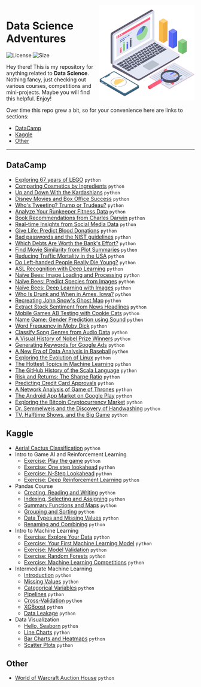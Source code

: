 <img src="header_icon.png" align="right" width="256" alt="header pic"/>

# Data Science Adventures

![License](https://img.shields.io/github/license/lukzmu/data-science)
![Size](https://img.shields.io/github/languages/code-size/lukzmu/data-science)

Hey there! This is my repository for anything related to **Data Science**. Nothing fancy, just checking out various courses, competitions and mini-projects. Maybe you will find this helpful. Enjoy!

Over time this repo grew a bit, so for your convenience here are links to sections:

- [DataCamp](#datacamp)
- [Kaggle](#kaggle)
- [Other](#other)

---

## DataCamp

- [Exploring 67 years of LEGO](https://github.com/lukzmu/data-science/blob/master/DataCamp/Exploring%2067%20years%20of%20LEGO/notebook.ipynb) `python`
- [Comparing Cosmetics by Ingredients](https://github.com/lukzmu/data-science/blob/master/DataCamp/Comparing%20Cosmetics%20by%20Ingredients/notebook.ipynb) `python`
- [Up and Down With the Kardashians](https://github.com/lukzmu/data-science/blob/master/DataCamp/Up%20and%20Down%20With%20the%20Kardashians/notebook.ipynb) `python`
- [Disney Movies and Box Office Success](https://github.com/lukzmu/data-science/blob/master/DataCamp/Disney%20Movies%20and%20Box%20Office%20Success/notebook.ipynb) `python`
- [Who's Tweeting? Trump or Trudeau?](https://github.com/lukzmu/data-science/blob/master/DataCamp/Who's%20Tweeting%3F%20Trump%20or%20Trudeau%3F/notebook.ipynb) `python`
- [Analyze Your Runkeeper Fitness Data](https://github.com/lukzmu/data-science/blob/master/DataCamp/Analyze%20Your%20Runkeeper%20Fitness%20Data/notebook.ipynb) `python`
- [Book Recommendations from Charles Darwin](https://github.com/lukzmu/data-science/blob/master/DataCamp/Book%20Recommendations%20from%20Charles%20Darwin/notebook.ipynb) `python`
- [Real-time Insights from Social Media Data](https://github.com/lukzmu/data-science/blob/master/DataCamp/Real-time%20Insights%20from%20Social%20Media%20Data/notebook.ipynb) `python`
- [Give Life: Predict Blood Donations](https://github.com/lukzmu/data-science/blob/master/DataCamp/Give%20Life:%20Predict%20Blood%20Donations/notebook.ipynb) `python`
- [Bad passwords and the NIST guidelines](https://github.com/lukzmu/data-science/blob/master/DataCamp/Bad%20passwords%20and%20the%20NIST%20guidelines/notebook.ipynb) `python`
- [Which Debts Are Worth the Bank's Effort?](https://github.com/lukzmu/data-science/blob/master/DataCamp/Which%20Debts%20Are%20Worth%20the%20Bank's%20Effort%3F/notebook.ipynb) `python`
- [Find Movie Similarity from Plot Summaries](https://github.com/lukzmu/data-science/blob/master/DataCamp/Find%20Movie%20Similarity%20from%20Plot%20Summaries/notebook.ipynb) `python`
- [Reducing Traffic Mortality in the USA](https://github.com/lukzmu/data-science/blob/master/DataCamp/Reducing%20Traffic%20Mortality%20in%20the%20USA/notebook.ipynb) `python`
- [Do Left-handed People Really Die Young?](https://github.com/lukzmu/data-science/blob/master/DataCamp/Do%20Left-handed%20People%20Really%20Die%20Young%3F/notebook.ipynb) `python`
- [ASL Recognition with Deep Learning](https://github.com/lukzmu/data-science/blob/master/DataCamp/ASL%20Recognition%20with%20Deep%20Learning/notebook.ipynb) `python`
- [Naïve Bees: Image Loading and Processing](https://github.com/lukzmu/data-science/blob/master/DataCamp/Na%C3%AFve%20Bees:%20Image%20Loading%20and%20Processing/notebook.ipynb) `python`
- [Naïve Bees: Predict Species from Images](https://github.com/lukzmu/data-science/blob/master/DataCamp/Na%C3%AFve%20Bees:%20Predict%20Species%20from%20Images/notebook.ipynb) `python`
- [Naïve Bees: Deep Learning with Images](https://github.com/lukzmu/data-science/blob/master/DataCamp/Na%C3%AFve%20Bees:%20Deep%20Learning%20with%20Images/notebook.ipynb) `python`
- [Who Is Drunk and When in Ames, Iowa?](https://github.com/lukzmu/data-science/blob/master/DataCamp/Who%20Is%20Drunk%20and%20When%20in%20Ames%2C%20Iowa%3F/notebook.ipynb) `python`
- [Recreating John Snow's Ghost Map](https://github.com/lukzmu/data-science/blob/master/DataCamp/Recreating%20John%20Snow's%20Ghost%20Map/notebook.ipynb) `python`
- [Extract Stock Sentiment from News Headlines](https://github.com/lukzmu/data-science/blob/master/DataCamp/Extract%20Stock%20Sentiment%20from%20News%20Headlines/notebook.ipynb) `python`
- [Mobile Games AB Testing with Cookie Cats](https://github.com/lukzmu/data-science/blob/master/DataCamp/Mobile%20Games%20AB%20Testing%20with%20Cookie%20Cats/notebook.ipynb) `python`
- [Name Game: Gender Prediction using Sound](https://github.com/lukzmu/data-science/blob/master/DataCamp/Name%20Game:%20Gender%20Prediction%20using%20Sound/notebook.ipynb) `python`
- [Word Frequency in Moby Dick](https://github.com/lukzmu/data-science/blob/master/DataCamp/Word%20Frequency%20in%20Moby%20Dick/notebook.ipynb) `python`
- [Classify Song Genres from Audio Data](https://github.com/lukzmu/data-science/blob/master/DataCamp/Classify%20Song%20Genres%20from%20Audio%20Data/notebook.ipynb) `python`
- [A Visual History of Nobel Prize Winners](https://github.com/lukzmu/data-science/blob/master/DataCamp/A%20Visual%20History%20of%20Nobel%20Prize%20Winners/notebook.ipynb) `python`
- [Generating Keywords for Google Ads](https://github.com/lukzmu/data-science/blob/master/DataCamp/Generating%20Keywords%20for%20Google%20Ads/notebook.ipynb) `python`
- [A New Era of Data Analysis in Baseball](https://github.com/lukzmu/data-science/blob/master/DataCamp/A%20New%20Era%20of%20Data%20Analysis%20in%20Baseball/notebook.ipynb) `python`
- [Exploring the Evolution of Linux](https://github.com/lukzmu/data-science/blob/master/DataCamp/Exploring%20the%20Evolution%20of%20Linux/notebook.ipynb) `python`
- [The Hottest Topics in Machine Learning](https://github.com/lukzmu/data-science/blob/master/DataCamp/The%20Hottest%20Topics%20in%20Machine%20Learning/notebook.ipynb) `python`
- [The GitHub History of the Scala Language](https://github.com/lukzmu/data-science/blob/master/DataCamp/The%20GitHub%20History%20of%20the%20Scala%20Language/notebook.ipynb) `python`
- [Risk and Returns: The Sharpe Ratio](https://github.com/lukzmu/data-science/blob/master/DataCamp/Risk%20and%20Returns:%20The%20Sharpe%20Ratio/notebook.ipynb) `python`
- [Predicting Credit Card Approvals](https://github.com/lukzmu/data-science/blob/master/DataCamp/Predicting%20Credit%20Card%20Approvals/notebook.ipynb) `python`
- [A Network Analysis of Game of Thrones](https://github.com/lukzmu/data-science/blob/master/DataCamp/A%20Network%20Analysis%20of%20Game%20of%20Thrones/notebook.ipynb) `python`
- [The Android App Market on Google Play](https://github.com/lukzmu/data-science/blob/master/DataCamp/The%20Android%20App%20Market%20on%20Google%20Play/notebook.ipynb) `python`
- [Exploring the Bitcoin Cryptocurrency Market](https://github.com/lukzmu/data-science/blob/master/DataCamp/Exploring%20the%20Bitcoin%20Cryptocurrency%20Market/notebook.ipynb) `python`
- [Dr. Semmelweis and the Discovery of Handwashing](https://github.com/lukzmu/data-science/blob/master/DataCamp/Dr.%20Semmelweis%20and%20the%20Discovery%20of%20Handwashing/notebook.ipynb) `python`
- [TV, Halftime Shows, and the Big Game](https://github.com/lukzmu/data-science/blob/master/DataCamp/TV%2C%20Halftime%20Shows%2C%20and%20the%20Big%20Game/notebook.ipynb) `python`

## Kaggle

- [Aerial Cactus Classification](https://github.com/lukzmu/data-science/blob/master/Kaggle/Aerial%20Cactus%20Classification/aerial-cactus.ipynb) `python`
- Intro to Game AI and Reinforcement Learning
   - [Exercise: Play the game](https://github.com/lukzmu/data-science/blob/master/Kaggle/Intro%20to%20Game%20AI%20and%20Reinforcement%20Learning/exercise-play-the-game.ipynb) `python`
   - [Exercise: One step lookahead](https://github.com/lukzmu/data-science/blob/master/Kaggle/Intro%20to%20Game%20AI%20and%20Reinforcement%20Learning/exercise-one-step-lookahead.ipynb) `python`
   - [Exercise: N-Step Lookahead](https://github.com/lukzmu/data-science/blob/master/Kaggle/Intro%20to%20Game%20AI%20and%20Reinforcement%20Learning/exercise-n-step-lookahead.ipynb) `python`
   - [Exercise: Deep Reinforcement Learning](https://github.com/lukzmu/data-science/blob/master/Kaggle/Intro%20to%20Game%20AI%20and%20Reinforcement%20Learning/exercise-deep-reinforcement-learning.ipynb) `python`
- Pandas Course
   - [Creating, Reading and Writing](https://github.com/lukzmu/data-science/blob/master/Kaggle/Pandas%20Course/exercise-creating-reading-and-writing.ipynb) `python`
   - [Indexing, Selecting and Assigning](https://github.com/lukzmu/data-science/blob/master/Kaggle/Pandas%20Course/exercise-indexing-selecting-assigning.ipynb) `python`
   - [Summary Functions and Maps](https://github.com/lukzmu/data-science/blob/master/Kaggle/Pandas%20Course/exercise-summary-functions-and-maps.ipynb) `python`
   - [Grouping and Sorting](https://github.com/lukzmu/data-science/blob/master/Kaggle/Pandas%20Course/exercise-grouping-and-sorting.ipynb) `python`
   - [Data Types and Missing Values](https://github.com/lukzmu/data-science/blob/master/Kaggle/Pandas%20Course/exercise-data-types-and-missing-values.ipynb) `python`
   - [Renaming and Combining](https://github.com/lukzmu/data-science/blob/master/Kaggle/Pandas%20Course/exercise-renaming-and-combining.ipynb) `python`
- Intro to Machine Learning
   - [Exercise: Explore Your Data](https://github.com/lukzmu/data-science/blob/master/Kaggle/Intro%20to%20Machine%20Learning/exercise-explore-your-data.ipynb) `python`
   - [Exercise: Your First Machine Learning Model](https://github.com/lukzmu/data-science/blob/master/Kaggle/Intro%20to%20Machine%20Learning/exercise-your-first-machine-learning-model.ipynb) `python`
   - [Exercise: Model Validation](https://github.com/lukzmu/data-science/blob/master/Kaggle/Intro%20to%20Machine%20Learning/exercise-model-validation.ipynb) `python`
   - [Exercise: Random Forests](https://github.com/lukzmu/data-science/blob/master/Kaggle/Intro%20to%20Machine%20Learning/exercise-random-forests.ipynb) `python`
   - [Exercise: Machine Learning Competitions](https://github.com/lukzmu/data-science/blob/master/Kaggle/Intro%20to%20Machine%20Learning/exercise-machine-learning-competitions.ipynb) `python`
- Intermediate Machine Learning
   - [Introduction](https://github.com/lukzmu/data-science/blob/master/Kaggle/Intermediate%20Machine%20Learning/exercise-introduction.ipynb) `python`
   - [Missing Values](https://github.com/lukzmu/data-science/blob/master/Kaggle/Intermediate%20Machine%20Learning/exercise-missing-values.ipynb) `python`
   - [Categorical Variables](https://github.com/lukzmu/data-science/blob/master/Kaggle/Intermediate%20Machine%20Learning/exercise-categorical-variables.ipynb) `python`
   - [Pipelines](https://github.com/lukzmu/data-science/blob/master/Kaggle/Intermediate%20Machine%20Learning/exercise-pipelines.ipynb) `python`
   - [Cross-Validation](https://github.com/lukzmu/data-science/blob/master/Kaggle/Intermediate%20Machine%20Learning/exercise-cross-validation.ipynb) `python`
   - [XGBoost](https://github.com/lukzmu/data-science/blob/master/Kaggle/Intermediate%20Machine%20Learning/exercise-xgboost.ipynb) `python`
   - [Data Leakage](https://github.com/lukzmu/data-science/blob/master/Kaggle/Intermediate%20Machine%20Learning/exercise-data-leakage.ipynb) `python`
- Data Visualization
   - [Hello, Seaborn](https://github.com/lukzmu/data-science/blob/master/Kaggle/Data%20Visualization/exercise-hello-seaborn.ipynb) `python`
   - [Line Charts](https://github.com/lukzmu/data-science/blob/master/Kaggle/Data%20Visualization/exercise-line-charts.ipynb) `python`
   - [Bar Charts and Heatmaps](https://github.com/lukzmu/data-science/blob/master/Kaggle/Data%20Visualization/exercise-bar-charts-and-heatmaps.ipynb) `python`
   - [Scatter Plots](https://github.com/lukzmu/data-science/blob/master/Kaggle/Data%20Visualization/exercise-scatter-plots.ipynb) `python`

## Other

- [World of Warcraft Auction House](https://github.com/lukzmu/data-science/blob/master/Other/World%20of%20Warcraft%20Auction%20House/notebook.ipynb) `python`
